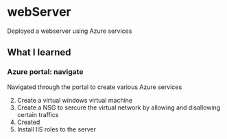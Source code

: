 # webServer
Deployed a webserver using Azure services

## What I learned
### Azure portal: navigate
Navigated through the portal to create various Azure services

2. Create a virtual windows virtual machine
3. Create a NSG to sercure the virtual network by allowing and disallowing certain traffics
4. Created 
5. Install IIS roles to the server

